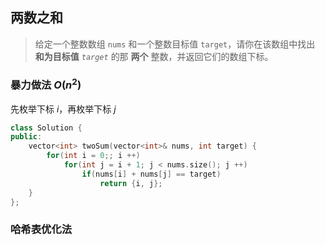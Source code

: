 
## 两数之和

> 给定一个整数数组 `nums` 和一个整数目标值 `target`，请你在该数组中找出 **和为目标值** *`target`* 的那 **两个** 整数，并返回它们的数组下标。

### 暴力做法 $O(n^2)$

先枚举下标 $i$，再枚举下标 $j$

```c++
class Solution {
public:
    vector<int> twoSum(vector<int>& nums, int target) {
        for(int i = 0;; i ++)
            for(int j = i + 1; j < nums.size(); j ++)
                if(nums[i] + nums[j] == target)
                    return {i, j};
    }
};
```

### 哈希表优化法